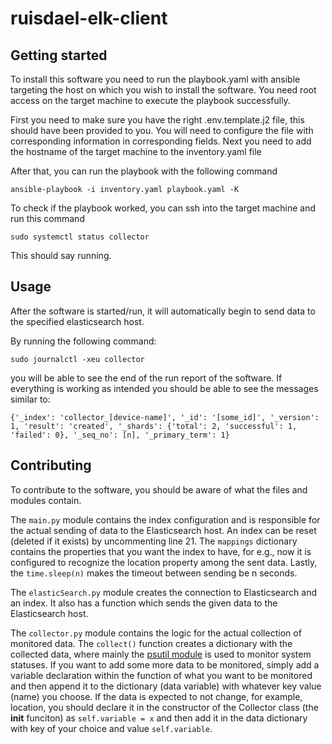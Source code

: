# ruisdael-elk-client



## Getting started

To install this software you need to run the playbook.yaml with ansible targeting the host on which you wish to install the software.
You need root access on the target machine to execute the playbook successfully.

First you need to make sure you have the right .env.template.j2 file, this should have been provided to you.
You will need to configure the file with corresponding information in corresponding fields.
Next you need to add the hostname of the target machine to the inventory.yaml file

After that, you can run the playbook with the following command
```shell
ansible-playbook -i inventory.yaml playbook.yaml -K
```
To check if the playbook worked, you can ssh into the target machine and run this command
```shell
sudo systemctl status collector
```
This should say running.

## Usage

After the software is started/run, it will automatically begin to send data to the specified elasticsearch host.

By running the following command:

```shell
sudo journalctl -xeu collector
```

you will be able to see the end of the run report of the software.
If everything is working as intended you should be able to see the messages similar to:
```
{'_index': 'collector_[device-name]', '_id': '[some_id]', '_version': 1, 'result': 'created', '_shards': {'total': 2, 'successful': 1, 'failed': 0}, '_seq_no': [n], '_primary_term': 1}
```

## Contributing

To contribute to the software, you should be aware of what the files and modules contain.

The `main.py` module contains the index configuration and is responsible for the actual sending of data to the
Elasticsearch host. An index can be reset (deleted if it exists) by uncommenting line 21. The `mappings` dictionary contains
the properties that you want the index to have, for e.g., now it is configured to recognize the location property
among the sent data. Lastly, the `time.sleep(n)` makes the timeout between sending be n seconds.

The `elasticSearch.py` module creates the connection to Elasticsearch and an index. It also has a 
function which sends the given data to the Elasticsearch host.

The `collector.py` module contains the logic for the actual collection of monitored data. 
The `collect()` function creates a dictionary with the collected data, where mainly the [psutil
module](https://psutil.readthedocs.io/en/latest/) is used to monitor system statuses. If you 
want to add some more data to be monitored, simply add a variable declaration within the function
of what you want to be monitored and then append it to the dictionary (data variable) with whatever
key value (name) you choose. If the data is expected to not change, for example, location, you should
declare it in the constructor of the Collector class (the __init__ funciton) as `self.variable = x` and
then add it in the data dictionary with key of your choice and value `self.variable`.
